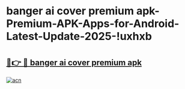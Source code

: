 # banger ai cover premium apk-Premium-APK-Apps-for-Android-Latest-Update-2025-!uxhxb

# <h2><a href="https://googleone.com">🔗👉 🔴 banger ai cover premium apk</a></h2>

[![acn](https://github.com/user-attachments/assets/0f9c940e-d8b0-45ae-aac7-cd30a18b3e1c)](https://googleone.com)

